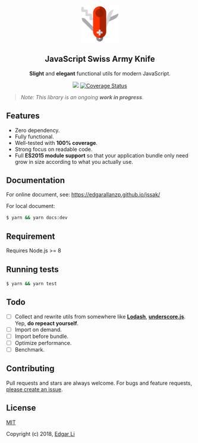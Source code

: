 <p align="center"><img src="./assets/jssak-logo.png" alt="jssak" width="100" /></p> 
<h2 align="center">JavaScript Swiss Army Knife</h2>
<p align="center"><strong>Slight</strong> and <strong>elegant</strong> functional utils for modern JavaScript.</p>
<p align="center">
  <a href="https://travis-ci.org/EdgarAllanzp/jssak"><img src="https://travis-ci.org/EdgarAllanzp/jssak.svg?branch=master" /></a>
  <a href='https://coveralls.io/github/EdgarAllanzp/jssak?branch=master'><img src='https://coveralls.io/repos/github/EdgarAllanzp/jssak/badge.svg?branch=master&kill_cache=1' alt='Coverage Status' /></a>
</p>

> _Note: This library is an ongoing **work in progress**._

## Features

- Zero dependency.
- Fully functional.
- Well-tested with **100% coverage**.
- Strong focus on readable code.
- Full **ES2015 module support** so that your application bundle only need grow in size according to what you actually use.

## Documentation

For online document, see: https://edgarallanzp.github.io/jssak/

For local document:

```sh
$ yarn && yarn docs:dev
```

## Requirement

Requires Node.js >= 8

## Running tests

```sh
$ yarn && yarn test
```

## Todo

- [ ] Collect and rewrite utils from somewhere like [**Lodash**](https://github.com/lodash/lodash),  [**underscore.js**](https://github.com/jashkenas/underscore). Yep, **do repeact yourself**.
- [ ] Import on demand.
- [ ] Import before bundle.
- [ ] Optimize performance.
- [ ] Benchmark.

## Contributing

Pull requests and stars are always welcome. For bugs and feature requests, [please create an issue](https://github.com/edgarallanzp/jssak/issues/new).

## License

[MIT](http://opensource.org/licenses/MIT)

Copyright (c) 2018, [Edgar Li](https://github.com/EdgarAllanzp)